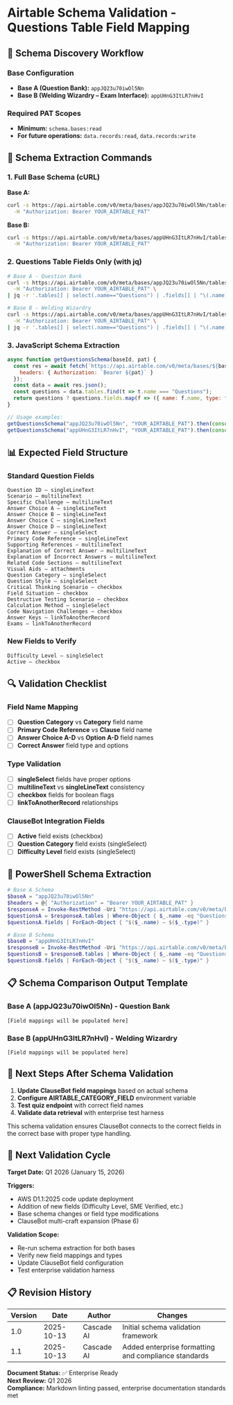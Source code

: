 # Airtable Schema Validation - Questions Table Field Mapping

## 🎯 Schema Discovery Workflow

### Base Configuration

- **Base A (Question Bank):** `appJQ23u70iwOl5Nn`
- **Base B (Welding Wizardry – Exam Interface):** `appUHnG3ItLR7nHvI`

### Required PAT Scopes

- **Minimum:** `schema.bases:read`
- **For future operations:** `data.records:read`, `data.records:write`

## 🔧 Schema Extraction Commands

### 1. Full Base Schema (cURL)

**Base A:**

```bash
curl -s https://api.airtable.com/v0/meta/bases/appJQ23u70iwOl5Nn/tables \
  -H "Authorization: Bearer YOUR_AIRTABLE_PAT"
```

**Base B:**

```bash
curl -s https://api.airtable.com/v0/meta/bases/appUHnG3ItLR7nHvI/tables \
  -H "Authorization: Bearer YOUR_AIRTABLE_PAT"
```

### 2. Questions Table Fields Only (with jq)

```bash
# Base A - Question Bank
curl -s https://api.airtable.com/v0/meta/bases/appJQ23u70iwOl5Nn/tables \
  -H "Authorization: Bearer YOUR_AIRTABLE_PAT" \
| jq -r '.tables[] | select(.name=="Questions") | .fields[] | "\(.name) — \(.type)"'

# Base B - Welding Wizardry
curl -s https://api.airtable.com/v0/meta/bases/appUHnG3ItLR7nHvI/tables \
  -H "Authorization: Bearer YOUR_AIRTABLE_PAT" \
| jq -r '.tables[] | select(.name=="Questions") | .fields[] | "\(.name) — \(.type)"'
```

### 3. JavaScript Schema Extraction

```javascript
async function getQuestionsSchema(baseId, pat) {
  const res = await fetch(`https://api.airtable.com/v0/meta/bases/${baseId}/tables`, {
    headers: { Authorization: `Bearer ${pat}` }
  });
  const data = await res.json();
  const questions = data.tables.find(t => t.name === "Questions");
  return questions ? questions.fields.map(f => ({ name: f.name, type: f.type })) : null;
}

// Usage examples:
getQuestionsSchema("appJQ23u70iwOl5Nn", "YOUR_AIRTABLE_PAT").then(console.log);
getQuestionsSchema("appUHnG3ItLR7nHvI", "YOUR_AIRTABLE_PAT").then(console.log);
```

## 📊 Expected Field Structure

### Standard Question Fields

```text
Question ID — singleLineText
Scenario — multilineText
Specific Challenge — multilineText
Answer Choice A — singleLineText
Answer Choice B — singleLineText
Answer Choice C — singleLineText
Answer Choice D — singleLineText
Correct Answer — singleSelect
Primary Code Reference — singleLineText
Supporting References — multilineText
Explanation of Correct Answer — multilineText
Explanation of Incorrect Answers — multilineText
Related Code Sections — multilineText
Visual Aids — attachments
Question Category — singleSelect
Question Style — singleSelect
Critical Thinking Scenario — checkbox
Field Situation — checkbox
Destructive Testing Scenario — checkbox
Calculation Method — singleSelect
Code Navigation Challenges — checkbox
Answer Keys — linkToAnotherRecord
Exams — linkToAnotherRecord
```

### New Fields to Verify

```text
Difficulty Level — singleSelect
Active — checkbox
```

## 🔍 Validation Checklist

### Field Name Mapping

- [ ] **Question Category** vs **Category** field name
- [ ] **Primary Code Reference** vs **Clause** field name
- [ ] **Answer Choice A-D** vs **Option A-D** field names
- [ ] **Correct Answer** field type and options

### Type Validation

- [ ] **singleSelect** fields have proper options
- [ ] **multilineText** vs **singleLineText** consistency
- [ ] **checkbox** fields for boolean flags
- [ ] **linkToAnotherRecord** relationships

### ClauseBot Integration Fields

- [ ] **Active** field exists (checkbox)
- [ ] **Question Category** field exists (singleSelect)
- [ ] **Difficulty Level** field exists (singleSelect)

## 🎯 PowerShell Schema Extraction

```powershell
# Base A Schema
$baseA = "appJQ23u70iwOl5Nn"
$headers = @{ "Authorization" = "Bearer YOUR_AIRTABLE_PAT" }
$responseA = Invoke-RestMethod -Uri "https://api.airtable.com/v0/meta/bases/$baseA/tables" -Headers $headers
$questionsA = $responseA.tables | Where-Object { $_.name -eq "Questions" }
$questionsA.fields | ForEach-Object { "$($_.name) — $($_.type)" }

# Base B Schema
$baseB = "appUHnG3ItLR7nHvI"
$responseB = Invoke-RestMethod -Uri "https://api.airtable.com/v0/meta/bases/$baseB/tables" -Headers $headers
$questionsB = $responseB.tables | Where-Object { $_.name -eq "Questions" }
$questionsB.fields | ForEach-Object { "$($_.name) — $($_.type)" }
```

## 📋 Schema Comparison Output Template

### Base A (appJQ23u70iwOl5Nn) - Question Bank

```text
[Field mappings will be populated here]
```

### Base B (appUHnG3ItLR7nHvI) - Welding Wizardry

```text
[Field mappings will be populated here]
```

## 🔧 Next Steps After Schema Validation

1. **Update ClauseBot field mappings** based on actual schema
2. **Configure AIRTABLE_CATEGORY_FIELD** environment variable
3. **Test quiz endpoint** with correct field names
4. **Validate data retrieval** with enterprise test harness

This schema validation ensures ClauseBot connects to the correct fields in the correct base with proper type handling.

## 📅 Next Validation Cycle

**Target Date:** Q1 2026 (January 15, 2026)

**Triggers:**

- AWS D1.1:2025 code update deployment
- Addition of new fields (Difficulty Level, SME Verified, etc.)
- Base schema changes or field type modifications
- ClauseBot multi-craft expansion (Phase 6)

**Validation Scope:**

- Re-run schema extraction for both bases
- Verify new field mappings and types
- Update ClauseBot field configuration
- Test enterprise validation harness

## 📋 Revision History

| Version | Date | Author | Changes |
|---------|------|--------|---------|
| 1.0 | 2025-10-13 | Cascade AI | Initial schema validation framework |
| 1.1 | 2025-10-13 | Cascade AI | Added enterprise formatting and compliance standards |

**Document Status:** ✅ Enterprise Ready  
**Next Review:** Q1 2026  
**Compliance:** Markdown linting passed, enterprise documentation standards met
